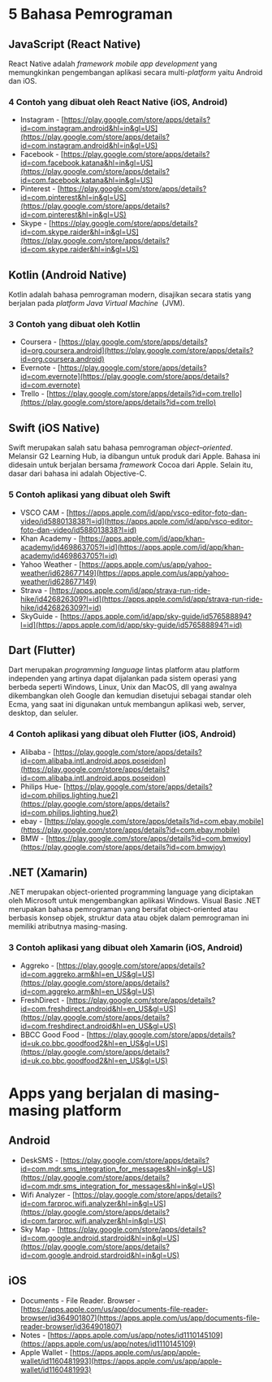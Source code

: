# 5 Bahasa Pemrograman

## JavaScript (React Native)

React Native adalah *framework mobile app development* yang memungkinkan pengembangan aplikasi secara multi-*platform* yaitu Android dan iOS.

### 4 Contoh yang dibuat oleh React Native (iOS, Android)

- Instagram - [https://play.google.com/store/apps/details?id=com.instagram.android&hl=in&gl=US](https://play.google.com/store/apps/details?id=com.instagram.android&hl=in&gl=US)
- Facebook - [https://play.google.com/store/apps/details?id=com.facebook.katana&hl=in&gl=US](https://play.google.com/store/apps/details?id=com.facebook.katana&hl=in&gl=US)
- Pinterest - [https://play.google.com/store/apps/details?id=com.pinterest&hl=in&gl=US](https://play.google.com/store/apps/details?id=com.pinterest&hl=in&gl=US)
- Skype - [https://play.google.com/store/apps/details?id=com.skype.raider&hl=in&gl=US](https://play.google.com/store/apps/details?id=com.skype.raider&hl=in&gl=US)

## Kotlin (Android Native)

Kotlin adalah bahasa pemrograman modern, disajikan secara statis yang berjalan pada *platform Java Virtual Machine* 
(JVM).

### 3 Contoh yang dibuat oleh Kotlin

- Coursera - [https://play.google.com/store/apps/details?id=org.coursera.android](https://play.google.com/store/apps/details?id=org.coursera.android)
- Evernote - [https://play.google.com/store/apps/details?id=com.evernote](https://play.google.com/store/apps/details?id=com.evernote)
- Trello - [https://play.google.com/store/apps/details?id=com.trello](https://play.google.com/store/apps/details?id=com.trello)

## Swift (iOS Native)

Swift merupakan salah satu bahasa pemrograman *object*–*oriented*. Melansir G2 Learning Hub, ia dibangun untuk produk dari Apple. Bahasa ini didesain untuk berjalan bersama *framework* Cocoa dari Apple. Selain itu, dasar dari bahasa ini adalah Objective-C.

### 5 Contoh aplikasi yang dibuat oleh Swift

- VSCO CAM - [https://apps.apple.com/id/app/vsco-editor-foto-dan-video/id588013838?l=id](https://apps.apple.com/id/app/vsco-editor-foto-dan-video/id588013838?l=id)
- Khan Academy - [https://apps.apple.com/id/app/khan-academy/id469863705?l=id](https://apps.apple.com/id/app/khan-academy/id469863705?l=id)
- Yahoo Weather - [https://apps.apple.com/us/app/yahoo-weather/id628677149](https://apps.apple.com/us/app/yahoo-weather/id628677149)
- Strava - [https://apps.apple.com/id/app/strava-run-ride-hike/id426826309?l=id](https://apps.apple.com/id/app/strava-run-ride-hike/id426826309?l=id)
- SkyGuide - [https://apps.apple.com/id/app/sky-guide/id576588894?l=id](https://apps.apple.com/id/app/sky-guide/id576588894?l=id)

## Dart (Flutter)

Dart merupakan *programming language* lintas platform atau platform independen yang artinya dapat dijalankan pada sistem operasi yang berbeda seperti Windows, Linux, Unix dan MacOS, dll yang awalnya dikembangkan oleh Google dan kemudian disetujui sebagai standar oleh Ecma, yang saat ini digunakan untuk membangun aplikasi web, server, desktop, dan seluler.

### 4 Contoh aplikasi yang dibuat oleh Flutter (iOS, Android)

- Alibaba - [https://play.google.com/store/apps/details?id=com.alibaba.intl.android.apps.poseidon](https://play.google.com/store/apps/details?id=com.alibaba.intl.android.apps.poseidon)
- Philips Hue- [https://play.google.com/store/apps/details?id=com.philips.lighting.hue2](https://play.google.com/store/apps/details?id=com.philips.lighting.hue2)
- ebay - [https://play.google.com/store/apps/details?id=com.ebay.mobile](https://play.google.com/store/apps/details?id=com.ebay.mobile)
- BMW - [https://play.google.com/store/apps/details?id=com.bmwjoy](https://play.google.com/store/apps/details?id=com.bmwjoy)

## .NET (Xamarin)

.NET merupakan object-oriented programming language yang diciptakan oleh Microsoft untuk mengembangkan aplikasi Windows. Visual Basic .NET merupakan bahasa pemrograman yang bersifat object-oriented atau berbasis konsep objek, struktur data atau objek dalam pemrograman ini memiliki atributnya masing-masing.

### 3 Contoh aplikasi yang dibuat oleh Xamarin (iOS, Android)

- Aggreko - [https://play.google.com/store/apps/details?id=com.aggreko.arm&hl=en_US&gl=US](https://play.google.com/store/apps/details?id=com.aggreko.arm&hl=en_US&gl=US)
- FreshDirect - [https://play.google.com/store/apps/details?id=com.freshdirect.android&hl=en_US&gl=US](https://play.google.com/store/apps/details?id=com.freshdirect.android&hl=en_US&gl=US)
- BBCC Good Food - [https://play.google.com/store/apps/details?id=uk.co.bbc.goodfood2&hl=en_US&gl=US](https://play.google.com/store/apps/details?id=uk.co.bbc.goodfood2&hl=en_US&gl=US)

# Apps yang berjalan di masing-masing platform

## Android

- DeskSMS - [https://play.google.com/store/apps/details?id=com.mdr.sms_integration_for_messages&hl=in&gl=US](https://play.google.com/store/apps/details?id=com.mdr.sms_integration_for_messages&hl=in&gl=US)
- Wifi Analyzer - [https://play.google.com/store/apps/details?id=com.farproc.wifi.analyzer&hl=in&gl=US](https://play.google.com/store/apps/details?id=com.farproc.wifi.analyzer&hl=in&gl=US)
- Sky Map - [https://play.google.com/store/apps/details?id=com.google.android.stardroid&hl=in&gl=US](https://play.google.com/store/apps/details?id=com.google.android.stardroid&hl=in&gl=US)

## iOS

- Documents - File Reader. Browser - [https://apps.apple.com/us/app/documents-file-reader-browser/id364901807](https://apps.apple.com/us/app/documents-file-reader-browser/id364901807)
- Notes - [https://apps.apple.com/us/app/notes/id1110145109](https://apps.apple.com/us/app/notes/id1110145109)
- Apple Wallet - [https://apps.apple.com/us/app/apple-wallet/id1160481993](https://apps.apple.com/us/app/apple-wallet/id1160481993)